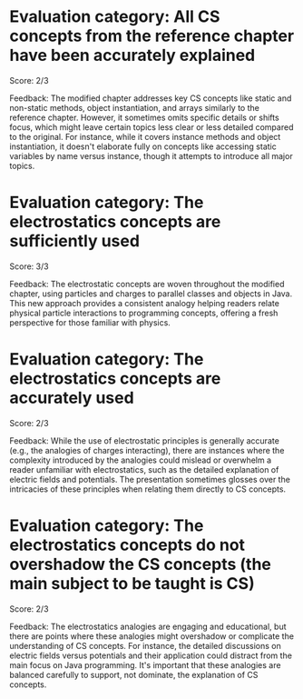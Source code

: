 # Evaluation category: All CS concepts from the reference chapter have been accurately explained

Score: 2/3

Feedback: The modified chapter addresses key CS concepts like static and non-static methods, object instantiation, and arrays similarly to the reference chapter. However, it sometimes omits specific details or shifts focus, which might leave certain topics less clear or less detailed compared to the original. For instance, while it covers instance methods and object instantiation, it doesn't elaborate fully on concepts like accessing static variables by name versus instance, though it attempts to introduce all major topics.

# Evaluation category: The electrostatics concepts are sufficiently used

Score: 3/3

Feedback: The electrostatic concepts are woven throughout the modified chapter, using particles and charges to parallel classes and objects in Java. This new approach provides a consistent analogy helping readers relate physical particle interactions to programming concepts, offering a fresh perspective for those familiar with physics.

# Evaluation category: The electrostatics concepts are accurately used

Score: 2/3

Feedback: While the use of electrostatic principles is generally accurate (e.g., the analogies of charges interacting), there are instances where the complexity introduced by the analogies could mislead or overwhelm a reader unfamiliar with electrostatics, such as the detailed explanation of electric fields and potentials. The presentation sometimes glosses over the intricacies of these principles when relating them directly to CS concepts.

# Evaluation category: The electrostatics concepts do not overshadow the CS concepts (the main subject to be taught is CS)

Score: 2/3

Feedback: The electrostatics analogies are engaging and educational, but there are points where these analogies might overshadow or complicate the understanding of CS concepts. For instance, the detailed discussions on electric fields versus potentials and their application could distract from the main focus on Java programming. It's important that these analogies are balanced carefully to support, not dominate, the explanation of CS concepts.

